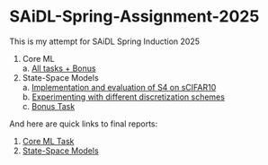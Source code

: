 # SAiDL-Spring-Assignment-2025
This is my attempt for SAiDL Spring Induction 2025

1. Core ML  
   a. [All tasks + Bonus](Core-ML/main.ipynb)    
3. State-Space Models  
   a. [Implementation and evaluation of S4 on sCIFAR10](State-Space-Models/s4_scifar10_2.ipynb)  
   b. [Experimenting with different discretization schemes](State-Space-Models/s4_scifar10_3.ipynb)  
   c. [Bonus Task]()    

And here are quick links to final reports:

1. [Core ML Task]()  
2. [State-Space Models]()
